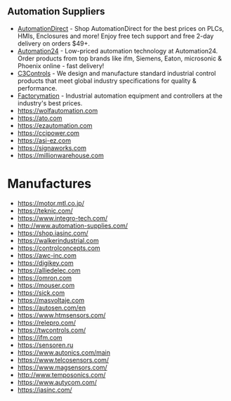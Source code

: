 ## Automation Suppliers

- [AutomationDirect](https://automationdirect.com) - Shop AutomationDirect for the best prices on PLCs, HMIs, Enclosures and more! Enjoy free tech support and free 2-day delivery on orders $49+.
- [Automation24](https://automation24.com) - Low-priced automation technology at Automation24. Order products from top brands like ifm, Siemens, Eaton, microsonic & Phoenix online - fast delivery!
- [C3Controls](https://c3controls.com) - We design and manufacture standard industrial control products that meet global industry specifications for quality & performance.
- [Factorymation](https://factorymation.com) - Industrial automation equipment and controllers at the industry's best prices.
- https://wolfautomation.com
- https://ato.com
- https://ezautomation.com
- https://ccipower.com
- https://asi-ez.com
- https://signaworks.com
- https://millionwarehouse.com

# Manufactures

- https://motor.mtl.co.jp/
- https://teknic.com/
- https://www.integro-tech.com/
- http://www.automation-supplies.com/
- https://shop.iasinc.com/
- https://walkerindustrial.com
- https://controlconcepts.com
- https://awc-inc.com
- https://digikey.com
- https://alliedelec.com
- https://omron.com
- https://mouser.com
- https://sick.com
- https://masvoltaje.com
- https://autosen.com/en
- https://www.htmsensors.com/
- https://relepro.com/
- https://twcontrols.com/
- https://ifm.com
- https://sensoren.ru
- https://www.autonics.com/main
- https://www.telcosensors.com/
- https://www.magsensors.com/
- http://www.temposonics.com/
- https://www.autycom.com/
- https://iasinc.com/

